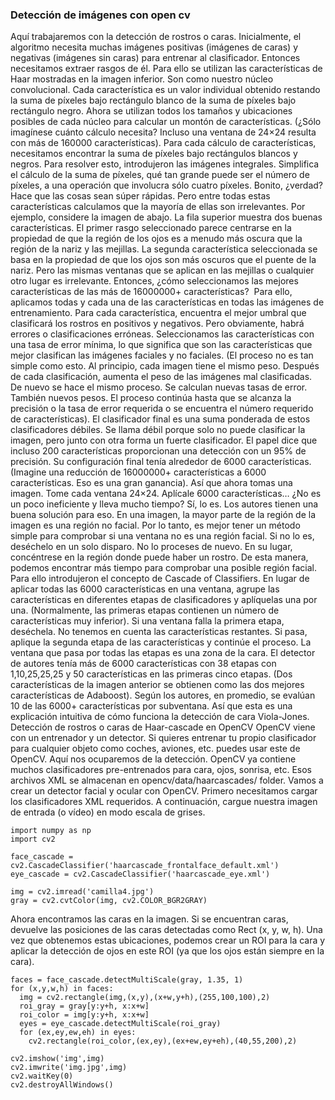 ### Detección de imágenes con open cv

Aquí trabajaremos con la detección de rostros o caras. Inicialmente, el algoritmo necesita muchas imágenes positivas (imágenes de caras) y negativas (imágenes sin caras) para entrenar al clasificador. Entonces necesitamos extraer rasgos de él. Para ello se utilizan las características de Haar mostradas en la imagen inferior. Son como nuestro núcleo convolucional. Cada característica es un valor individual obtenido restando la suma de píxeles bajo rectángulo blanco de la suma de píxeles bajo rectángulo negro.
Ahora se utilizan todos los tamaños y ubicaciones posibles de cada núcleo para calcular un montón de características. (¿Sólo imagínese cuánto cálculo necesita? Incluso una ventana de 24×24 resulta con más de 160000 características). Para cada cálculo de características, necesitamos encontrar la suma de píxeles bajo rectángulos blancos y negros. Para resolver esto, introdujeron las imágenes integrales. Simplifica el cálculo de la suma de píxeles, qué tan grande puede ser el número de píxeles, a una operación que involucra sólo cuatro píxeles. Bonito, ¿verdad? Hace que las cosas sean súper rápidas.
Pero entre todas estas características calculamos que la mayoría de ellas son irrelevantes. Por ejemplo, considere la imagen de abajo. La fila superior muestra dos buenas características. El primer rasgo seleccionado parece centrarse en la propiedad de que la región de los ojos es a menudo más oscura que la región de la nariz y las mejillas. La segunda característica seleccionada se basa en la propiedad de que los ojos son más oscuros que el puente de la nariz. Pero las mismas ventanas que se aplican en las mejillas o cualquier otro lugar es irrelevante. Entonces, ¿cómo seleccionamos las mejores características de las más de 16000000+ características? 
Para ello, aplicamos todas y cada una de las características en todas las imágenes de entrenamiento. Para cada característica, encuentra el mejor umbral que clasificará los rostros en positivos y negativos. Pero obviamente, habrá errores o clasificaciones erróneas. Seleccionamos las características con una tasa de error mínima, lo que significa que son las características que mejor clasifican las imágenes faciales y no faciales. (El proceso no es tan simple como esto. Al principio, cada imagen tiene el mismo peso. Después de cada clasificación, aumenta el peso de las imágenes mal clasificadas. De nuevo se hace el mismo proceso. Se calculan nuevas tasas de error. También nuevos pesos. El proceso continúa hasta que se alcanza la precisión o la tasa de error requerida o se encuentra el número requerido de características).
El clasificador final es una suma ponderada de estos clasificadores débiles. Se llama débil porque solo no puede clasificar la imagen, pero junto con otra forma un fuerte clasificador. El papel dice que incluso 200 características proporcionan una detección con un 95% de precisión. Su configuración final tenía alrededor de 6000 características. (Imagine una reducción de 16000000+ características a 6000 características. Eso es una gran ganancia).
Así que ahora tomas una imagen. Tome cada ventana 24×24. Aplícale 6000 características… ¿No es un poco ineficiente y lleva mucho tiempo? Sí, lo es. Los autores tienen una buena solución para eso.
En una imagen, la mayor parte de la región de la imagen es una región no facial. Por lo tanto, es mejor tener un método simple para comprobar si una ventana no es una región facial. Si no lo es, deséchelo en un solo disparo. No lo proceses de nuevo. En su lugar, concéntrese en la región donde puede haber un rostro. De esta manera, podemos encontrar más tiempo para comprobar una posible región facial.
Para ello introdujeron el concepto de Cascade of Classifiers. En lugar de aplicar todas las 6000 características en una ventana, agrupe las características en diferentes etapas de clasificadores y aplíquelas una por una. (Normalmente, las primeras etapas contienen un número de características muy inferior). Si una ventana falla la primera etapa, deséchela. No tenemos en cuenta las características restantes. Si pasa, aplique la segunda etapa de las características y continúe el proceso. La ventana que pasa por todas las etapas es una zona de la cara.
El detector de autores tenía más de 6000 características con 38 etapas con 1,10,25,25,25 y 50 características en las primeras cinco etapas. (Dos características de la imagen anterior se obtienen como las dos mejores características de Adaboost). Según los autores, en promedio, se evalúan 10 de las 6000+ características por subventana.
Así que esta es una explicación intuitiva de cómo funciona la detección de cara Viola-Jones.
Detección de rostros o caras de Haar-cascade en OpenCV
OpenCV viene con un entrenador y un detector. Si quieres entrenar tu propio clasificador para cualquier objeto como coches, aviones, etc. puedes usar este de OpenCV.
Aquí nos ocuparemos de la detección. OpenCV ya contiene muchos clasificadores pre-entrenados para cara, ojos, sonrisa, etc. Esos archivos XML se almacenan en opencv/data/haarcascades/ folder. Vamos a crear un detector facial y ocular con OpenCV.
Primero necesitamos cargar los clasificadores XML requeridos. A continuación, cargue nuestra imagen de entrada (o vídeo) en modo escala de grises.

~~~
import numpy as np
import cv2
 
face_cascade = cv2.CascadeClassifier('haarcascade_frontalface_default.xml')
eye_cascade = cv2.CascadeClassifier('haarcascade_eye.xml')
 
img = cv2.imread('camilla4.jpg')
gray = cv2.cvtColor(img, cv2.COLOR_BGR2GRAY)
~~~
Ahora encontramos las caras en la imagen. Si se encuentran caras, devuelve las posiciones de las caras detectadas como Rect (x, y, w, h). Una vez que obtenemos estas ubicaciones, podemos crear un ROI para la cara y aplicar la detección de ojos en este ROI (ya que los ojos están siempre en la cara).

~~~
faces = face_cascade.detectMultiScale(gray, 1.35, 1)
for (x,y,w,h) in faces:
  img = cv2.rectangle(img,(x,y),(x+w,y+h),(255,100,100),2)
  roi_gray = gray[y:y+h, x:x+w]
  roi_color = img[y:y+h, x:x+w]
  eyes = eye_cascade.detectMultiScale(roi_gray)
  for (ex,ey,ew,eh) in eyes:
    cv2.rectangle(roi_color,(ex,ey),(ex+ew,ey+eh),(40,55,200),2)
 
cv2.imshow('img',img)
cv2.imwrite('img.jpg',img)
cv2.waitKey(0)
cv2.destroyAllWindows()
~~~
